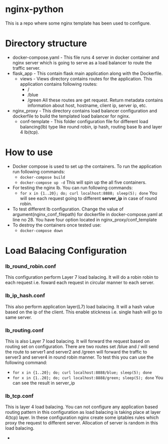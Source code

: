 # nginx-python
This is a repo where some nginx template has been used to configure.

# Directory structure
- docker-compose.yaml - This file runs 4 server in docker container and nginx server which is going to serve as a load balancer to route the traffic server.
- flask_app - This contain flask main application along with the Dockerfile. 
	- views - Views directory contains routes for the application. This application contains following routes:
		- / 
		- /blue
		- /green
	All these routes are get request. Return metadata contains information about host, hostname, client ip, server ip, etc.
- nginx_proxy - This directory contains load balancer configuration and dockerfile to build the templated load balancer for nginx. 
	- conf-template - This folder configuration file for different load balancing(lb) type like round robin, ip hash, routing base lb and layer 4 lb(tcp). 


# How to use 
- Docker compose is used to set up the containers. To run the application run following commands:
	- `docker-compose build`
	- `docker-compose up -d`
	This will spin up the all five containers. 
- For testing the nginx lb. You can run following commands:
	- `for x in {1..20}; do; curl localhost:8888; sleep(5); done`
	You will see each request going to different **server_ip** in case of round robin.
- To test different lb configuration. Change the value of argument(nginx_conf_filepath) for dockerfile in docker-compose.yaml at line no 28. You have four option located in nginx_proxy/conf_template
- To destroy the containers once tested use:
	- `docker-compose down`

# Load Balacing Configuration

### lb_round_robin.conf
This configuration perform Layer 7 load balacing. It will do a robin robin to each request i.e. foward each request in circular manner to each server.

### lb_ip_hash.conf
This also perform application layer(L7) load balacing. It will a hash value based on the ip of the client. This enable stickness i.e. single hash will go to same server.

### lb_routing.conf
This is also Layer 7 load balacing. It will forward the request based on routing set on configuration. There are two routes set /blue and / will send the route to server1 and server2 and /green will forward the traffic to server3 and server4 in round robin manner. 
To test this you can use the following command:
- `for x in {1..20}; do; curl localhost:8888/blue; sleep(5); done`
- `for x in {1..20}; do; curl localhost:8888/green; sleep(5); done`
You can see the result in server_ip

### lb_tcp.conf

This is layer 4 load balacing. You can not configure any application based routing pattern in this configuration as load balacing is taking place at layer 4(tcp) layer. In these configuration nginx create some iptables rules which proxy the request to different server. Allocation of server is random in this load balacing.

 
- 
